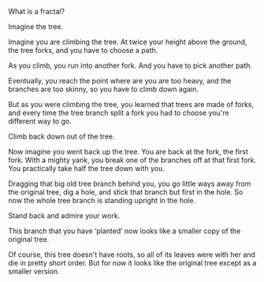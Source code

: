 

What is a fractal? 



Imagine the tree. 



Imagine you are climbing the tree. At twice your height above the ground, the tree forks, and you have to choose a path. 



As you climb, you run into another fork. And you have to pick another path. 



Eventually, you reach the point where are you are too heavy, and the branches are too skinny, so you have to climb down again. 



But as you were climbing the tree, you learned that trees are made of forks, and every time the tree branch split a fork you had to choose you're different way to go.
 



Climb back down out of the tree. 



Now imagine you went back up the tree. You are back at the fork, the first fork.  With a mighty yank, you break one of the branches off at that first fork. You practically take half the tree down with you. 



Dragging that big old tree branch behind you, you go little ways away from the original tree, dig a hole, and stick that branch but first in the hole. So now the whole tree branch is standing upright in the hole. 



Stand back and admire your work.

This branch that you have ‘planted’ now looks like a smaller copy of the original tree. 



Of course, this tree doesn't have roots, so all of its leaves were with her and die in pretty short order. But for now it looks like the original tree except as a smaller version. 

